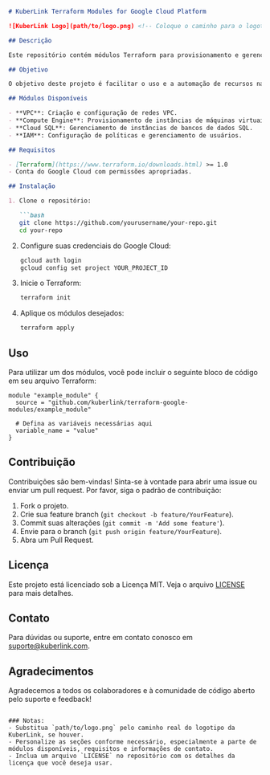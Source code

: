 ```markdown
# KuberLink Terraform Modules for Google Cloud Platform

![KuberLink Logo](path/to/logo.png) <!-- Coloque o caminho para o logotipo, se aplicável -->

## Descrição

Este repositório contém módulos Terraform para provisionamento e gerenciamento de recursos na Google Cloud Platform (GCP). Os módulos foram desenvolvidos pela KuberLink Cloud Solutions e estão disponíveis sob uma licença de código aberto, permitindo que a comunidade utilize, modifique e contribua para o projeto.

## Objetivo

O objetivo deste projeto é facilitar o uso e a automação de recursos na GCP por meio de módulos reutilizáveis que seguem as melhores práticas de infraestrutura como código (IaC). Esses módulos podem ser usados para implantar e gerenciar serviços como VPCs, instâncias do Compute Engine, Cloud SQL, entre outros.

## Módulos Disponíveis

- **VPC**: Criação e configuração de redes VPC.
- **Compute Engine**: Provisionamento de instâncias de máquinas virtuais.
- **Cloud SQL**: Gerenciamento de instâncias de bancos de dados SQL.
- **IAM**: Configuração de políticas e gerenciamento de usuários.

## Requisitos

- [Terraform](https://www.terraform.io/downloads.html) >= 1.0
- Conta do Google Cloud com permissões apropriadas.

## Instalação

1. Clone o repositório:

   ```bash
   git clone https://github.com/yourusername/your-repo.git
   cd your-repo
   ```

2. Configure suas credenciais do Google Cloud:

   ```bash
   gcloud auth login
   gcloud config set project YOUR_PROJECT_ID
   ```

3. Inicie o Terraform:

   ```bash
   terraform init
   ```

4. Aplique os módulos desejados:

   ```bash
   terraform apply
   ```

## Uso

Para utilizar um dos módulos, você pode incluir o seguinte bloco de código em seu arquivo Terraform:

```hcl
module "example_module" {
  source = "github.com/kuberlink/terraform-google-modules/example_module"

  # Defina as variáveis necessárias aqui
  variable_name = "value"
}
```

## Contribuição

Contribuições são bem-vindas! Sinta-se à vontade para abrir uma issue ou enviar um pull request. Por favor, siga o padrão de contribuição:

1. Fork o projeto.
2. Crie sua feature branch (`git checkout -b feature/YourFeature`).
3. Commit suas alterações (`git commit -m 'Add some feature'`).
4. Envie para o branch (`git push origin feature/YourFeature`).
5. Abra um Pull Request.

## Licença

Este projeto está licenciado sob a Licença MIT. Veja o arquivo [LICENSE](LICENSE) para mais detalhes.

## Contato

Para dúvidas ou suporte, entre em contato conosco em [suporte@kuberlink.com](mailto:suporte@kuberlink.com).

## Agradecimentos

Agradecemos a todos os colaboradores e à comunidade de código aberto pelo suporte e feedback!

```

### Notas:
- Substitua `path/to/logo.png` pelo caminho real do logotipo da KuberLink, se houver.
- Personalize as seções conforme necessário, especialmente a parte de módulos disponíveis, requisitos e informações de contato.
- Inclua um arquivo `LICENSE` no repositório com os detalhes da licença que você deseja usar.
